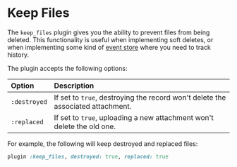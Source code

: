 # Keep Files

The `keep_files` plugin gives you the ability to prevent files from being
deleted. This functionality is useful when implementing soft deletes, or when
implementing some kind of [event store] where you need to track history.

The plugin accepts the following options:

| Option       | Description                                                                     |
| :------      | :----------                                                                     |
| `:destroyed` | If set to `true`, destroying the record won't delete the associated attachment. |
| `:replaced`  | If set to `true`, uploading a new attachment won't delete the old one.          |

For example, the following will keep destroyed and replaced files:

```rb
plugin :keep_files, destroyed: true, replaced: true
```

[event store]: http://docs.geteventstore.com/introduction/event-sourcing-basics/
